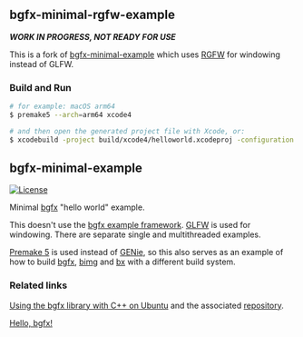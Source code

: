 ## bgfx-minimal-rgfw-example

***WORK IN PROGRESS, NOT READY FOR USE***

This is a fork of [bgfx-minimal-example](https://github.com/funatsufumiya/bgfx-minimal-example) which uses [RGFW](https://github.com/ColleagueRiley/RGFW) for windowing instead of GLFW.

### Build and Run

```bash
# for example: macOS arm64
$ premake5 --arch=arm64 xcode4

# and then open the generated project file with Xcode, or:
$ xcodebuild -project build/xcode4/helloworld.xcodeproj -configuration Debug
```

## bgfx-minimal-example

[![License](https://img.shields.io/badge/license-BSD--2%20clause-blue.svg)](https://bkaradzic.github.io/bgfx/license.html)

Minimal [bgfx](https://github.com/bkaradzic/bgfx/) "hello world" example.

This doesn't use the [bgfx example framework](https://github.com/bkaradzic/bgfx/tree/master/examples/common). [GLFW](https://www.glfw.org/) is used for windowing. There are separate single and multithreaded examples.

[Premake 5](https://premake.github.io/) is used instead of [GENie](https://github.com/bkaradzic/GENie), so this also serves as an example of how to build [bgfx](https://github.com/bkaradzic/bgfx/), [bimg](https://github.com/bkaradzic/bimg/) and [bx](https://github.com/bkaradzic/bx/) with a different build system.

### Related links

[Using the bgfx library with C++ on Ubuntu](https://www.sandeepnambiar.com/getting-started-with-bgfx/) and the associated [repository](https://github.com/gamedolphin/bgfx-sample).

[Hello, bgfx!](https://dev.to/pperon/hello-bgfx-4dka)
